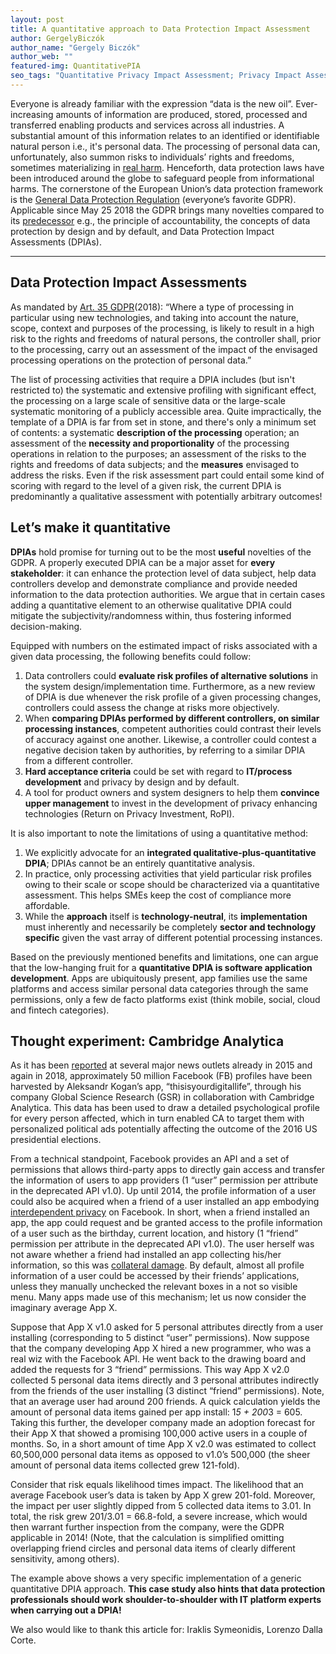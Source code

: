 ```yaml
---
layout: post
title: A quantitative approach to Data Protection Impact Assessment
author: GergelyBiczók 
author_name: "Gergely Biczók"
author_web: ""
featured-img: QuantitativePIA
seo_tags: "Quantitative Privacy Impact Assessment; Privacy Impact Assessment; Quantitative Value of Privacy; Measuring Privacy Impact"
---
```


Everyone is already familiar with the expression “data is the new oil”. Ever-increasing amounts of information are produced, stored, processed and transferred enabling products and services across all industries. A substantial amount of this information relates to an identified or identifiable natural person i.e., it's personal data. The processing of personal data can, unfortunately, also summon risks to individuals’ rights and freedoms, sometimes materializing in [real harm](https://www.csoonline.com/article/2130877/data-breach/the-biggest-data-breaches-of-the-21st-century.html). Henceforth, data protection laws have been introduced around the globe to safeguard people from informational harms. The cornerstone of the European Union’s data protection framework is the [General Data Protection Regulation](https://gdpr-info.eu/) (everyone’s favorite GDPR).
Applicable since May 25 2018 the GDPR brings many novelties compared to its [predecessor](https://eur-lex.europa.eu/legal-content/EN/TXT/?uri=uriserv:OJ.L_.1995.281.01.0031.01.ENG&toc=OJ:L:1995:281:TOC) e.g., the principle of accountability, the concepts of data protection by design and by default, and Data Protection Impact Assessments (DPIAs).

<!--excerpt-->

----

## Data Protection Impact Assessments

As mandated by [Art. 35 GDPR](https://gdpr-info.eu/art-35-gdpr/)(2018): “Where a type of processing in particular using new technologies, and taking into account the nature, scope, context and purposes of the processing, is likely to result in a high risk to the rights and freedoms of natural persons, the controller shall, prior to the processing, carry out an assessment of the impact of the envisaged processing operations on the protection of personal data.” 

The list of processing activities that require a DPIA includes (but isn't restricted to) the systematic and extensive profiling with significant effect, the processing on a large scale of sensitive data or the large-scale systematic monitoring of a publicly accessible area. Quite impractically, the template of a DPIA is far from set in stone, and there's only a minimum set of contents: a systematic **description of the processing** operation; an assessment of the **necessity and proportionality** of the processing operations in relation to the purposes; an assessment of the risks to the rights and freedoms of data subjects; and the **measures** envisaged to address the risks. Even if the risk assessment part could entail some kind of scoring with regard to the level of a given risk, the current DPIA is predominantly a qualitative assessment with potentially arbitrary outcomes!

## Let’s make it quantitative

**DPIAs** hold promise for turning out to be the most **useful** novelties of the GDPR. A properly executed DPIA can be a major asset for **every stakeholder**: it can enhance the protection level of data subject, help data controllers develop and demonstrate compliance and provide needed information to the data protection authorities. We argue that in certain cases adding a quantitative element to an otherwise qualitative DPIA could mitigate the subjectivity/randomness within, thus fostering informed decision-making.

Equipped with numbers on the estimated impact of risks associated with a given data processing, the following benefits could follow:

1. Data controllers could **evaluate risk profiles of alternative solutions** in the system design/implementation time.  Furthermore, as a new review of DPIA is due whenever the risk profile of a given processing changes, controllers could assess the change at risks more objectively.
2. When **comparing DPIAs performed by different controllers, on similar processing instances**, competent authorities could contrast their levels of accuracy against one another. Likewise, a controller could contest a negative decision taken by authorities, by referring to a similar DPIA from a different controller. 
3. **Hard acceptance criteria** could be set with regard to **IT/process development** and privacy by design and by default.
4. A tool for product owners and system designers to help them **convince upper management** to invest in the development of privacy enhancing technologies (Return on Privacy Investment, RoPI).

It is also important to note the limitations of using a quantitative method:

1. We explicitly advocate for an **integrated qualitative-plus-quantitative DPIA**; DPIAs cannot be an entirely quantitative analysis.
2. In practice, only processing activities that yield particular risk profiles owing to their scale or scope should be characterized via a quantitative assessment. This helps SMEs keep the cost of compliance more affordable.
3. While the **approach** itself is **technology-neutral**, its **implementation** must inherently and necessarily be completely **sector and technology specific** given the vast array of different potential processing instances.

Based on the previously mentioned benefits and limitations, one can argue that the low-hanging fruit for a **quantitative DPIA is software application development**. Apps are ubiquitously present, app families use the same platforms and access similar personal data categories through the same permissions, only a few de facto platforms exist (think mobile, social, cloud and fintech categories).

## Thought experiment: Cambridge Analytica

As it has been [reported](https://www.theguardian.com/news/2018/mar/17/cambridge-analytica-facebook-influence-us-election) at several major news outlets already in 2015 and again in 2018, approximately 50 million Facebook (FB) profiles have been harvested by Aleksandr Kogan’s app, “thisisyourdigitallife”, through his company Global Science Research (GSR) in collaboration with Cambridge Analytica. This data has been used to draw a detailed psychological profile for every person affected, which in turn enabled CA to target them with personalized political ads potentially affecting the outcome of the 2016 US presidential elections. 

From a technical standpoint, Facebook provides an API and a set of permissions that allows third-party apps to directly gain access and transfer the information of users to app providers (1 “user” permission per attribute in the deprecated API v1.0). Up until 2014, the profile information of a user could also be acquired when a friend of a user installed an app embodying [interdependent privacy](https://fc13.ifca.ai/proc/10-1.pdf) on Facebook. In short, when a friend installed an app, the app could request and be granted access to the profile information of a user such as the birthday, current location, and history (1 “friend” permission per attribute in the deprecated API v1.0). The user herself was not aware whether a friend had installed an app collecting his/her information, so this was [collateral damage](https://blog.crysys.hu/2018/03/interdependent-privacy-in-effect-the-collateral-damage-of-third-party-apps-on-facebook/). By default, almost all profile information of a user could be accessed by their friends’ applications, unless they manually unchecked the relevant boxes in a not so visible menu. Many apps made use of this mechanism; let us now consider the imaginary average App X.

Suppose that App X v1.0 asked for 5 personal attributes directly from a user installing (corresponding to 5 distinct “user” permissions). Now suppose that the company developing App X hired a new programmer, who was a real wiz with the Facebook API. He went back to the drawing board and added the requests for 3 “friend” permissions. This way App X v2.0 collected 5 personal data items directly and 3 personal attributes indirectly from the friends of the user installing (3 distinct “friend” permissions). Note, that an average user had around 200 friends. A quick calculation yields the amount of personal data items gained per app install: 1*5 + 200*3 = 605. Taking this further, the developer company made an adoption forecast for their App X that showed a promising 100,000 active users in a couple of months. So, in a short amount of time App X v2.0 was estimated to collect 60,500,000 personal data items as opposed to v1.0’s 500,000 (the sheer amount of personal data items collected grew 121-fold).

Consider that risk equals likelihood times impact. The likelihood that an average Facebook user’s data is taken by App X grew 201-fold. Moreover, the impact per user slightly dipped from 5 collected data items to 3.01. In total, the risk grew 201/3.01 = 66.8-fold, a severe increase, which would then warrant further inspection from the company, were the GDPR applicable in 2014! (Note, that the calculation is simplified omitting overlapping friend circles and personal data items of clearly different sensitivity, among others).

The example above shows a very specific implementation of a generic quantitative DPIA approach. **This case study also hints that data protection professionals should work shoulder-to-shoulder with IT platform experts when carrying out a DPIA!**

We also would like to thank this article for: Iraklis Symeonidis, Lorenzo Dalla Corte.
